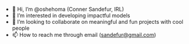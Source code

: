 - 👋 Hi, I’m @oshehoma (Conner Sandefur, IRL)
- 👀 I’m interested in developing impactful models
- 💞️ I’m looking to collaborate on meaningful and fun projects with cool people
- 📫 How to reach me through email (sandefur@gmail.com)

<!---
oshehoma/oshehoma is a ✨ special ✨ repository because its `README.md` (this file) appears on your GitHub profile.
You can click the Preview link to take a look at your changes.
--->
